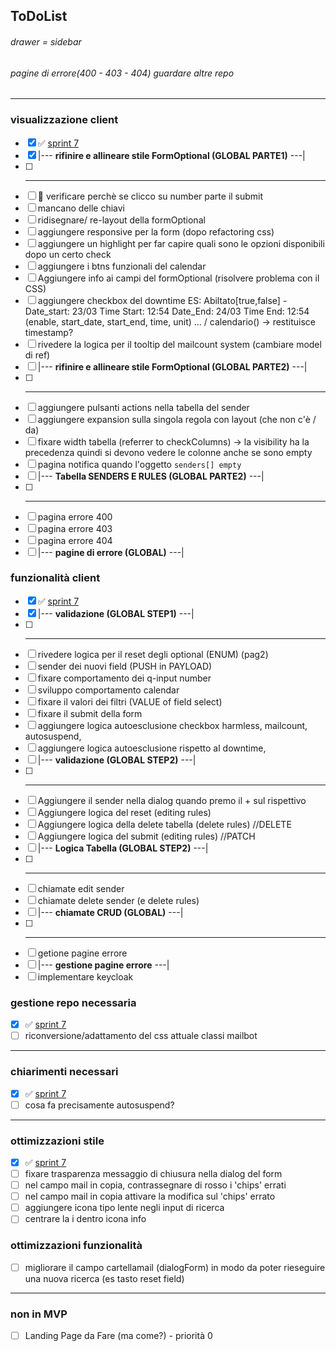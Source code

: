 ## ToDoList

###### drawer = sidebar

###### pagine di errore(400 - 403 - 404) guardare altre repo

<hr>

### visualizzazione client

- [x] :white_check_mark: [sprint 7](./Sprint%207)
- [x] |--- <b>rifinire e allineare stile FormOptional (GLOBAL PARTE1)</b> ---|
- [ ] -------------------------------------------------------------------------
- [ ] :rotating_light: verificare perchè se clicco su number parte il submit
- [ ] mancano delle chiavi
- [ ] ridisegnare/ re-layout della formOptional
- [ ] aggiungere responsive per la form (dopo refactoring css)
- [ ] aggiungere un highlight per far capire quali sono le opzioni disponibili dopo un certo check
- [ ] aggiungere i btns funzionali del calendar
- [ ] Aggiungere info ai campi del formOptional (risolvere problema con il CSS)
- [ ] aggiungere checkbox del downtime ES: Abiltato[true,false] - Date_start: 23/03 Time Start: 12:54 Date_End: 24/03 Time End: 12:54 (enable, start_date, start_end, time, unit) ... / calendario() -> restituisce timestamp?
- [ ] rivedere la logica per il tooltip del mailcount system (cambiare model di ref)
- [ ] |--- <b>rifinire e allineare stile FormOptional (GLOBAL PARTE2)</b> ---|
- [ ] -------------------------------------------------------------------------
- [ ] aggiungere pulsanti actions nella tabella del sender
- [ ] aggiungere expansion sulla singola regola con layout (che non c'è / da)
- [ ] fixare width tabella (referrer to checkColumns) -> la visibility ha la precedenza quindi si devono vedere le colonne anche se sono empty
- [ ] pagina notifica quando l'oggetto `senders[] empty`
- [ ] |--- <b>Tabella SENDERS E RULES (GLOBAL PARTE2)</b> ---|
- [ ] -------------------------------------------------------------------------
- [ ] pagina errore 400
- [ ] pagina errore 403
- [ ] pagina errore 404
- [ ] |--- <b>pagine di errore (GLOBAL)</b> ---|

### funzionalità client

- [x] :white_check_mark: [sprint 7](./Sprint%207)
- [x] |--- <b>validazione (GLOBAL STEP1)</b> ---|
- [ ] -----------------------------------------------------------
- [ ] rivedere logica per il reset degli optional (ENUM) (pag2)
- [ ] sender dei nuovi field (PUSH in PAYLOAD)
- [ ] fixare comportamento dei q-input number
- [ ] sviluppo comportamento calendar
- [ ] fixare il valori dei filtri (VALUE of field select)
- [ ] fixare il submit della form
- [ ] aggiungere logica autoesclusione checkbox harmless, mailcount, autosuspend,
- [ ] aggiungere logica autoesclusione rispetto al downtime,
- [ ] |--- <b>validazione (GLOBAL STEP2)</b> ---|
- [ ] -----------------------------------------------------------
- [ ] Aggiungere il sender nella dialog quando premo il + sul rispettivo
- [ ] Aggiungere logica del reset (editing rules)
- [ ] Aggiungere logica della delete tabella (delete rules) //DELETE
- [ ] Aggiungere logica del submit (editing rules) //PATCH
- [ ] |--- <b>Logica Tabella (GLOBAL STEP2)</b> ---|
- [ ] -----------------------------------------------------------
- [ ] chiamate edit sender
- [ ] chiamate delete sender (e delete rules)
- [ ] |--- <b>chiamate CRUD (GLOBAL)</b> ---|
- [ ] -----------------------------------------------------------
- [ ] getione pagine errore
- [ ] |--- <b>gestione pagine errore</b> ---|
- [ ] implementare keycloak

### gestione repo necessaria

- [x] :white_check_mark: [sprint 7](./Sprint%207)
- [ ] riconversione/adattamento del css attuale classi mailbot

<hr>

### chiarimenti necessari

- [x] :white_check_mark: [sprint 7](./Sprint%207)
- [ ] cosa fa precisamente autosuspend?

<hr>

### ottimizzazioni stile

- [x] :white_check_mark: [sprint 7](./Sprint%207)
- [ ] fixare trasparenza messaggio di chiusura nella dialog del form
- [ ] nel campo mail in copia, contrassegnare di rosso i 'chips' errati
- [ ] nel campo mail in copia attivare la modifica sul 'chips' errato
- [ ] aggiungere icona tipo lente negli input di ricerca
- [ ] centrare la i dentro icona info

### ottimizzazioni funzionalità
- [ ] migliorare il campo cartellamail (dialogForm) in modo da poter rieseguire una nuova ricerca (es tasto reset field)

<hr>

### non in MVP

- [ ] Landing Page da Fare (ma come?) - priorità 0
